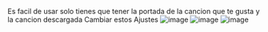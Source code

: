 Es facil de usar solo tienes que tener la portada de la cancion que te gusta y la cancion descargada
Cambiar estos Ajustes
![image](https://github.com/user-attachments/assets/36e4a44a-8f6d-4469-b63f-4a2d07564d6c)
![image](https://github.com/user-attachments/assets/a1823eed-9c63-4a64-a888-030cc1169d0c)
![image](https://github.com/user-attachments/assets/a2e79a81-213b-4839-9c65-de09637d98cb)
